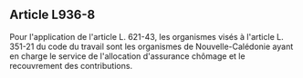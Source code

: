 Article L936-8
----
Pour l'application de l'article L. 621-43, les organismes visés à l'article L.
351-21 du code du travail sont les organismes de Nouvelle-Calédonie ayant en
charge le service de l'allocation d'assurance chômage et le recouvrement des
contributions.
